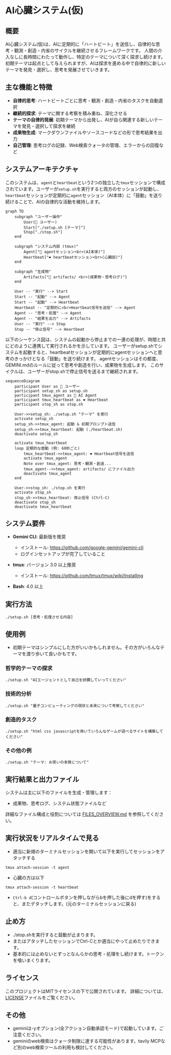 # AI心臓システム(仮)

## 概要
AI心臓システム(仮)は、AIに定期的に「ハートビート」を送信し、自律的な思考・観測・創造・内省のサイクルを継続させるフレームワークです。
人間の介入なしに長時間にわたって動作し、特定のテーマについて深く探求し続けます。
初期テーマは起点として与えられますが、AIは探求を進める中で自律的に新しいテーマを発見・選択し、思考を発展させていきます。

## 主な機能と特徴

* **自律的思考**: ハートビートごとに思考・観測・創造・内省のタスクを自動選択
* **継続的探求**: テーマに関する考察を積み重ね、深化させる
* **テーマの自律的発展**: 初期テーマから出発し、AIが自ら関連する新しいテーマを発見・選択して探求を継続
* **成果物生成**: マークダウンファイルやソースコードなどの形で思考結果を出力
* **自己管理**: 思考ログの記録、Web検索クォータの管理、エラーからの回復など


## システムアーキテクチャ

このシステムは、`agent`と`heartbeat`という2つの独立した`tmux`セッションで構成されています。ユーザーが`setup.sh`を実行すると両方のセッションが起動し、`heartbeat`セッションが定期的に`agent`セッション（AI本体）に「鼓動」を送り続けることで、AIの自律的な活動を維持します。

```mermaid
graph TD
    subgraph "ユーザー操作"
        User(👤 ユーザー)
        Start["./setup.sh [テーマ]"]
        Stop["./stop.sh"]
    end

    subgraph "システム内部 (tmux)"
        Agent["🤖 agentセッション<br>(AI本体)"]
        Heartbeat["❤️ heartbeatセッション<br>(心臓部)"]
    end
    
    subgraph "生成物"
        Artifacts["📁 artifacts/ <br>(成果物・思考ログ)"]
    end

    User -- "実行" --> Start
    Start -- "起動" --> Agent
    Start -- "起動" --> Heartbeat
    Heartbeat -- "定期的に<br>Heartbeat信号を送信" --> Agent
    Agent -- "思考・処理" --> Agent
    Agent -- "結果を出力" --> Artifacts
    User -- "実行" --> Stop
    Stop -- "停止信号" --> Heartbeat
```

以下のシーケンス図は、システムの起動から停止までの一連の処理が、時間と共にどのように連携して実行されるかを示しています。
ユーザーがsetup.shでシステムを起動すると、heartbeatセッションが定期的にagentセッションへと思考のきっかけとなる「鼓動」を送り続けます。
agentセッションはその都度、GEMINI.mdのルールに従って思考や創造を行い、成果物を生成します。
このサイクルは、ユーザーがstop.shで停止信号を送るまで継続されます。


```mermaid
sequenceDiagram
    participant User as 👤 ユーザー
    participant setup_sh as setup.sh
    participant tmux_agent as 🤖 AI Agent
    participant tmux_heartbeat as ❤️ Heartbeat
    participant stop_sh as stop.sh

    User->>setup_sh: ./setup.sh "テーマ" を実行
    activate setup_sh
    setup_sh->>tmux_agent: 起動 & 初期プロンプト送信
    setup_sh->>tmux_heartbeat: 起動 (./heartbeat.sh)
    deactivate setup_sh

    activate tmux_heartbeat
    loop 定期的な鼓動 (例: 60秒ごと)
        tmux_heartbeat->>tmux_agent: ❤️ Heartbeat信号を送信
        activate tmux_agent
        Note over tmux_agent: 思考・観測・創造...
        tmux_agent-->>tmux_agent: artifacts/ にファイル出力
        deactivate tmux_agent
    end
    
    User->>stop_sh: ./stop.sh を実行
    activate stop_sh
    stop_sh->>tmux_heartbeat: 停止信号 (Ctrl-C)
    deactivate stop_sh
    deactivate tmux_heartbeat
```

## システム要件

* **Gemini CLI**: 最新版を推奨
  * インストール: https://github.com/google-gemini/gemini-cli
  * ログインセットアップが完了していること

* **tmux**: バージョン 3.0 以上推奨
  * インストール: https://github.com/tmux/tmux/wiki/Installing
  
* **Bash**: 4.0 以上

## 実行方法

```
./setup.sh [思考・処理させる内容]
```

## 使用例
* 初期テーマはシンプルにした方がいいかもしれません。その方がいろんなテーマを渡り歩いて良いかもです。

### 哲学的テーマの探求
```
./setup.sh "AIエージェントとして自己を研鑽していってください"
```

### 技術的分析
```
./setup.sh "量子コンピューティングの現状と未来について考察してください"
```

### 創造的タスク
```
./setup.sh "html css javascriptを用いていろんなゲームが遊べるサイトを構築してください"
```

### その他の例
```
./setup.sh "テーマ: お笑いの本質について"
```

## 実行結果と出力ファイル

システムは主に以下のファイルを生成・管理します：
* 成果物、思考ログ、システム状態ファイルなど

詳細なファイル構成と役割については [FILES_OVERVIEW.md](FILES_OVERVIEW.md) を参照してください。

## 実行状況をリアルタイムで見る

* 適当に新規のターミナルセッションを開いて以下を実行してセッションをアタッチする
```
tmux attach-session -t agent
```

* 心臓の方は以下
```
tmux attach-session -t heartbeat
```

*  `Ctrl-b d`(コントロールボタンを押しながらbを押した後にdを押す)をすると、またデタッチします。(元のターミナルセッションに戻る)

## 止め方

* ./stop.shを実行すると鼓動が止まります。
* またはアタッチしたセッションでCtrl-Cとか適当にやって止めたりできます。
* 基本的には止めないとずっとなんらかの思考・処理をし続けます。トークンを喰いまくります。

## ライセンス

このプロジェクトはMITライセンスの下で公開されています。
詳細については、[LICENSE](LICENSE)ファイルをご覧ください。

## その他

* geminiは-yオプション(全アクション自動承認モード)で起動しています。ご注意ください。
* geminiのweb検索はクォータ制限に達する可能性があります。tavily MCPなど別のweb検索ツールの利用も検討してください。